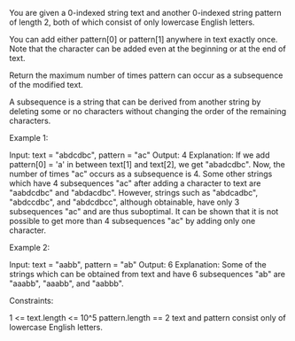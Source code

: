 You are given a 0-indexed string text and another 0-indexed string pattern of
length 2, both of which consist of only lowercase English letters.

You can add either pattern[0] or pattern[1] anywhere in text exactly once.
Note that the character can be added even at the beginning or at the end of
text.

Return the maximum number of times pattern can occur as a subsequence of the
modified text.

A subsequence is a string that can be derived from another string by deleting
some or no characters without changing the order of the remaining
characters.


Example 1:


Input: text = "abdcdbc", pattern = "ac"
Output: 4
Explanation:
If we add pattern[0] = 'a' in between text[1] and text[2], we get "abadcdbc".
Now, the number of times "ac" occurs as a subsequence is 4.
Some other strings which have 4 subsequences "ac" after adding a character to
text are "aabdcdbc" and "abdacdbc".
However, strings such as "abdcadbc", "abdccdbc", and "abdcdbcc", although
obtainable, have only 3 subsequences "ac" and are thus suboptimal.
It can be shown that it is not possible to get more than 4 subsequences "ac"
by adding only one character.


Example 2:


Input: text = "aabb", pattern = "ab"
Output: 6
Explanation:
Some of the strings which can be obtained from text and have 6 subsequences
"ab" are "aaabb", "aaabb", and "aabbb".



Constraints:


1 <= text.length <= 10^5
pattern.length == 2
text and pattern consist only of lowercase English letters.




